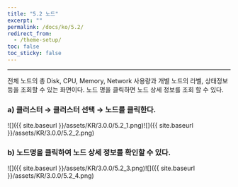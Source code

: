 ```yaml
---
title: "5.2 노드"
excerpt: ""
permalink: /docs/ko/5.2/
redirect_from:
  - /theme-setup/
toc: false
toc_sticky: false
---
```


---
전체 노드의 총 Disk, CPU, Memory, Network 사용량과 개별 노드의 라벨, 상태정보 등을 조회할 수 있는 화면이다. 노드 명을 클릭하면 노드 상세 정보를 조회 할 수 있다.

### a\) 클러스터 → 클러스터 선택 → 노드를 클릭한다.
![]({{ site.baseurl }}/assets/KR/3.0.0/5.2_1.png)![]({{ site.baseurl }}/assets/KR/3.0.0/5.2_2.png)

### b\) 노드명을 클릭하여 노드 상세 정보를 확인할 수 있다.
![]({{ site.baseurl }}/assets/KR/3.0.0/5.2_3.png)![]({{ site.baseurl }}/assets/KR/3.0.0/5.2_4.png)
